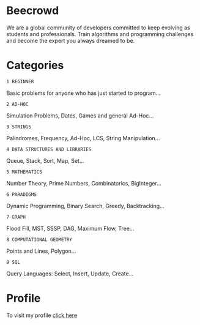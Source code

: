 # Beecrowd

We are a global community of developers committed to keep evolving as students and professionals. Train algorithms and programming challenges and become the expert you always dreamed to be.

# Categories

    1 BEGINNER
Basic problems for anyone who has just started to program...

    2 AD-HOC
Simulation Problems, Dates, Games and general Ad-Hoc...

    3 STRINGS
Palindromes, Frequency, Ad-Hoc, LCS, String Manipulation...

    4 DATA STRUCTURES AND LIBRARIES
Queue, Stack, Sort, Map, Set...

    5 MATHEMATICS
Number Theory, Prime Numbers, Combinatorics, BigInteger...

    6 PARADIGMS
Dynamic Programming, Binary Search, Greedy, Backtracking...

    7 GRAPH
Flood Fill, MST, SSSP, DAG, Maximum Flow, Tree...

    8 COMPUTATIONAL GEOMETRY
Points and Lines, Polygon...

    9 SQL
Query Languages: Select, Insert, Update, Create...

# Profile

To visit my profile [click here](https://www.beecrowd.com.br/judge/en/profile/129819)

